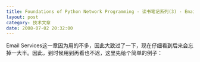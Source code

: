 ```yaml
---
title: Foundations of Python Network Programming - 读书笔记系列(3) - Email Services
layout: post
category: 技术文章
date: 2008-07-02 20:32:00
---
```


Email Services这一章因为用的不多，因此大致过了一下，现在仔细看到后来会忘掉一大半。因此，到时候用到再看也不迟，这里先给个简单的例子：

<div class="cnblogs_code"><!--

Code highlighting produced by Actipro CodeHighlighter (freeware)

http://www.CodeHighlighter.com/

-->![](http://www.cnblogs.com/Images/OutliningIndicators/None.gif)<span style="color: #0000ff;">import</span><span style="color: #000000;">&nbsp;smtplib

![](http://www.cnblogs.com/Images/OutliningIndicators/None.gif)

![](http://www.cnblogs.com/Images/OutliningIndicators/None.gif)</span><span style="color: #0000ff;">def</span><span style="color: #000000;">&nbsp;readManyLines():

![](http://www.cnblogs.com/Images/OutliningIndicators/None.gif)&nbsp;&nbsp;&nbsp;&nbsp;</span><span style="color: #800000;">"""</span><span style="color: #800000;">Read&nbsp;lines&nbsp;from&nbsp;the&nbsp;user&nbsp;until&nbsp;they&nbsp;enter&nbsp;a&nbsp;line&nbsp;with&nbsp;a&nbsp;single

![](http://www.cnblogs.com/Images/OutliningIndicators/None.gif)period,&nbsp;and&nbsp;return&nbsp;a&nbsp;single&nbsp;string.</span><span style="color: #800000;">"""</span><span style="color: #000000;">

![](http://www.cnblogs.com/Images/OutliningIndicators/None.gif)&nbsp;&nbsp;&nbsp;&nbsp;result&nbsp;</span><span style="color: #000000;">=</span><span style="color: #000000;">&nbsp;</span><span style="color: #800000;">""</span><span style="color: #000000;">

![](http://www.cnblogs.com/Images/OutliningIndicators/None.gif)&nbsp;&nbsp;&nbsp;&nbsp;</span><span style="color: #0000ff;">while</span><span style="color: #000000;">&nbsp;</span><span style="color: #000000;">1</span><span style="color: #000000;">:

![](http://www.cnblogs.com/Images/OutliningIndicators/None.gif)&nbsp;&nbsp;&nbsp;&nbsp;&nbsp;&nbsp;&nbsp;&nbsp;line&nbsp;</span><span style="color: #000000;">=</span><span style="color: #000000;">&nbsp;raw_input()

![](http://www.cnblogs.com/Images/OutliningIndicators/None.gif)&nbsp;&nbsp;&nbsp;&nbsp;&nbsp;&nbsp;&nbsp;&nbsp;</span><span style="color: #0000ff;">if</span><span style="color: #000000;">&nbsp;line&nbsp;</span><span style="color: #000000;">==</span><span style="color: #000000;">&nbsp;</span><span style="color: #800000;">'</span><span style="color: #800000;">.</span><span style="color: #800000;">'</span><span style="color: #000000;">:&nbsp;</span><span style="color: #0000ff;">return</span><span style="color: #000000;">&nbsp;result

![](http://www.cnblogs.com/Images/OutliningIndicators/None.gif)&nbsp;&nbsp;&nbsp;&nbsp;&nbsp;&nbsp;&nbsp;&nbsp;result&nbsp;</span><span style="color: #000000;">=</span><span style="color: #000000;">&nbsp;result&nbsp;</span><span style="color: #000000;">+</span><span style="color: #000000;">&nbsp;line&nbsp;</span><span style="color: #000000;">+</span><span style="color: #000000;">&nbsp;</span><span style="color: #800000;">"</span><span style="color: #800000;">\n</span><span style="color: #800000;">"</span><span style="color: #000000;">

![](http://www.cnblogs.com/Images/OutliningIndicators/None.gif)

![](http://www.cnblogs.com/Images/OutliningIndicators/None.gif)servername</span><span style="color: #000000;">=</span><span style="color: #000000;">raw_input(</span><span style="color: #800000;">"</span><span style="color: #800000;">SMTP&nbsp;server&nbsp;name:&nbsp;</span><span style="color: #800000;">"</span><span style="color: #000000;">)

![](http://www.cnblogs.com/Images/OutliningIndicators/None.gif)Fromaddress</span><span style="color: #000000;">=</span><span style="color: #000000;">raw_input(</span><span style="color: #800000;">"</span><span style="color: #800000;">From&nbsp;address:&nbsp;</span><span style="color: #800000;">"</span><span style="color: #000000;">)

![](http://www.cnblogs.com/Images/OutliningIndicators/None.gif)Toaddress</span><span style="color: #000000;">=</span><span style="color: #000000;">raw_input(</span><span style="color: #800000;">"</span><span style="color: #800000;">To&nbsp;address:&nbsp;</span><span style="color: #800000;">"</span><span style="color: #000000;">)

![](http://www.cnblogs.com/Images/OutliningIndicators/None.gif)</span><span style="color: #0000ff;">print</span><span style="color: #000000;">&nbsp;</span><span style="color: #800000;">"</span><span style="color: #800000;">Enter&nbsp;your&nbsp;message.&nbsp;To&nbsp;end,&nbsp;enter&nbsp;a&nbsp;line&nbsp;that&nbsp;begins&nbsp;with&nbsp;a</span><span style="color: #800000;">"</span><span style="color: #000000;">

![](http://www.cnblogs.com/Images/OutliningIndicators/None.gif)</span><span style="color: #0000ff;">print</span><span style="color: #000000;">&nbsp;</span><span style="color: #800000;">"</span><span style="color: #800000;">period&nbsp;and&nbsp;has&nbsp;no&nbsp;other&nbsp;characters:&nbsp;</span><span style="color: #800000;">"</span><span style="color: #000000;">

![](http://www.cnblogs.com/Images/OutliningIndicators/None.gif)MessageText</span><span style="color: #000000;">=</span><span style="color: #000000;">readManyLines()

![](http://www.cnblogs.com/Images/OutliningIndicators/None.gif)server</span><span style="color: #000000;">=</span><span style="color: #000000;">smtplib.SMTP(servername)

![](http://www.cnblogs.com/Images/OutliningIndicators/None.gif)server.sendmail(Fromaddress,&nbsp;Toaddress,&nbsp;MessageText)

![](http://www.cnblogs.com/Images/OutliningIndicators/None.gif)server.quit()</span></div>
